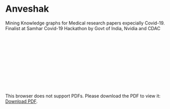 # Anveshak
Mining Knowledge graphs for Medical research papers expecially Covid-19. Finalist at Samhar Covid-19 Hackathon by Govt of India, Nvidia and CDAC

<br/>

<object data="https://github.com/ankitbarai507/Anveshak/blob/master/Team_Pymetrics_Anveshak.pdf" type="application/pdf" width="700px" height="700px">
    <embed src="https://github.com/ankitbarai507/Anveshak/blob/master/Team_Pymetrics_Anveshak.pdf">
        <p>This browser does not support PDFs. Please download the PDF to view it: <a href="http://yoursite.com/the.pdf">Download PDF</a>.</p>
    </embed>
</object>
